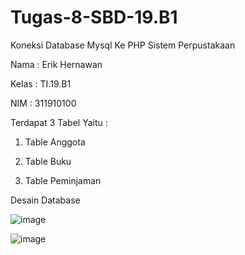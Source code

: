 # Tugas-8-SBD-19.B1
Koneksi Database Mysql Ke PHP Sistem Perpustakaan  

Nama : Erik Hernawan

Kelas : TI.19.B1

NIM : 311910100

Terdapat 3 Tabel Yaitu : 


1. Table Anggota

2. Table Buku

3. Table Peminjaman

Desain Database

![image](https://user-images.githubusercontent.com/81576402/125203973-2305dc80-e2a5-11eb-8ddb-7f5161a935ac.png)

![image](https://user-images.githubusercontent.com/81576402/125204009-4d579a00-e2a5-11eb-9357-e1cd867122e0.png)
